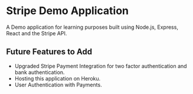 # Stripe Demo Application

A Demo application for learning purposes built using Node.js, Express, React and
the Stripe API.

## Future Features to Add

- Upgraded Stripe Payment Integration for two factor authentication and bank
  authentication.
- Hosting this application on Heroku.
- User Authentication with Payments.
